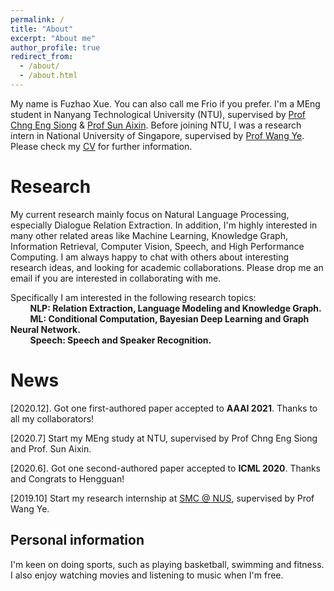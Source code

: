 ```yaml
---
permalink: /
title: "About"
excerpt: "About me"
author_profile: true
redirect_from: 
  - /about/
  - /about.html
---
```


My name is Fuzhao Xue. You can also call me Frio if you prefer. I'm a MEng student in Nanyang Technological University (NTU), supervised by [Prof Chng Eng Siong](https://www3.ntu.edu.sg/home/aseschng/default.html/) & [Prof Sun Aixin](https://personal.ntu.edu.sg/axsun/). Before joining NTU, I was a research intern in National University of Singapore, supervised by [Prof Wang Ye](https://smcnus.comp.nus.edu.sg/). Please check my [CV](/cv.pdf) for further information.

Research
======
My current research mainly focus on Natural Language Processing, especially Dialogue Relation Extraction. In addition, I'm highly interested in many other related areas like Machine Learning, Knowledge Graph, Information Retrieval, Computer Vision, Speech, and High Performance Computing. I am always happy to chat with others about interesting research ideas, and looking for academic collaborations. Please drop me an email if you are interested in collaborating with me.  

Specifically I am interested in the following research topics:  
&nbsp;&nbsp;&nbsp;&nbsp;&nbsp;&nbsp;&nbsp;&nbsp;**NLP: Relation Extraction, Language Modeling and Knowledge Graph.**  
&nbsp;&nbsp;&nbsp;&nbsp;&nbsp;&nbsp;&nbsp;&nbsp;**ML: Conditional Computation, Bayesian Deep Learning and Graph Neural Network.**   
&nbsp;&nbsp;&nbsp;&nbsp;&nbsp;&nbsp;&nbsp;&nbsp;**Speech: Speech and Speaker Recognition.**  


News
======
\[2020.12]. Got one first-authored paper accepted to **AAAI 2021**. Thanks to all my collaborators!

\[2020.7] Start my MEng study at NTU, supervised by Prof Chng Eng Siong and Prof. Sun Aixin.  

\[2020.6]. Got one second-authored paper accepted to **ICML 2020**. Thanks and Congrats to Hengguan!

\[2019.10] Start my research internship at [SMC @ NUS](https://smcnus.comp.nus.edu.sg/), supervised by Prof Wang Ye.  


Personal information
------
I'm keen on doing sports, such as playing basketball, swimming and fitness. I also enjoy watching movies and listening to music when I'm free.
